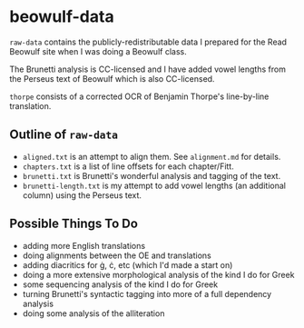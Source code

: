 # beowulf-data

`raw-data` contains the publicly-redistributable data I prepared for the Read Beowulf site when I was doing a Beowulf class.

The Brunetti analysis is CC-licensed and I have added vowel lengths from the Perseus text of Beowulf which is also CC-licensed.

`thorpe` consists of a corrected OCR of Benjamin Thorpe's line-by-line translation.

## Outline of `raw-data`

* `aligned.txt` is an attempt to align them. See `alignment.md` for details.
* `chapters.txt` is a list of line offsets for each chapter/Fitt.
* `brunetti.txt` is Brunetti's wonderful analysis and tagging of the text.
* `brunetti-length.txt` is my attempt to add vowel lengths (an additional column) using the Perseus text.

## Possible Things To Do

* adding more English translations
* doing alignments between the OE and translations
* adding diacritics for ġ, ċ, etc (which I'd made a start on)
* doing a more extensive morphological analysis of the kind I do for Greek
* some sequencing analysis of the kind I do for Greek
* turning Brunetti's syntactic tagging into more of a full dependency analysis
* doing some analysis of the alliteration

